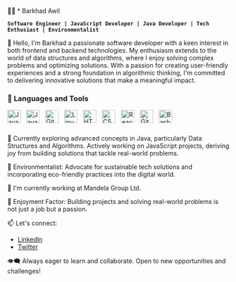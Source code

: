👨‍💻 * Barkhad Awil

**`Software Engineer | JavaScript Developer | Java Developer | Tech Enthusiast | Environmentalist`**

👋 Hello, I'm Barkhad a passionate software developer with a keen interest in both frontend and backend technologies.
   My enthusiasm extends to the world of data structures and algorithms, where I enjoy solving complex problems and 
   optimizing solutions. With a passion for creating user-friendly experiences and a strong foundation in algorithmic 
   thinking, I'm committed to delivering innovative solutions that make a meaningful impact.

### 🧰 Languages and Tools

<img align="left" alt="Java" width="30px" style="padding-right:10px;" src="https://cdn.jsdelivr.net/gh/devicons/devicon/icons/java/java-original.svg"/>
<img align="left" alt="JavaScript" width="30px" style="padding-right:10px;" src="https://cdn.jsdelivr.net/gh/devicons/devicon/icons/javascript/javascript-plain.svg" />
<img align="left" alt="Git" width="30px" style="padding-right:10px;" src="https://cdn.jsdelivr.net/gh/devicons/devicon/icons/git/git-original.svg" />
<img align="left" alt="Linux" width="30px" style="padding-right:10px;" src="https://cdn.jsdelivr.net/gh/devicons/devicon/icons/linux/linux-original.svg" />
<img align="left" alt="HTML" width="30px" style="padding-right:10px;" src="https://cdn.jsdelivr.net/gh/devicons/devicon/icons/html5/html5-plain.svg" />
<img align="left" alt="CSS" width="30px" style="padding-right:10px;" src="https://cdn.jsdelivr.net/gh/devicons/devicon/icons/css3/css3-plain.svg" />
<img align="left" alt="React" width="30px" style="padding-right:10px;" src="https://cdn.jsdelivr.net/gh/devicons/devicon/icons/react/react-original.svg" />
<img align="left" alt="GitHub" width="30px" style="padding-right:10px;" src="https://cdn.jsdelivr.net/gh/devicons/devicon/icons/github/github-original.svg" />
<img align="left" alt="Bash" width="30px" style="padding-right:10px;" src="https://cdn.jsdelivr.net/gh/devicons/devicon/icons/bash/bash-original.svg" />
<br />

#

🌱 Currently exploring advanced concepts in Java, particularly Data Structures and Algorithms. Actively working on JavaScript projects, deriving joy from building solutions that tackle real-world problems.

🌿 Environmentalist: Advocate for sustainable tech solutions and incorporating eco-friendly practices into the digital world.

💼 I'm currently working at Mandela Group Ltd.

🚀 Enjoyment Factor: Building projects and solving real-world problems is not just a job but a passion.

📫 Let's connect:
- [LinkedIn](https://www.linkedin.com/in/barkhad-awil-farah-8b920824b)
- [Twitter](https://twitter.com/AwilBarkhad)
  
👁️‍🗨️ Always eager to learn and collaborate. Open to new opportunities and challenges!

<link rel="stylesheet" href="https://cdnjs.cloudflare.com/ajax/libs/font-awesome/5.15.3/css/all.min.css" integrity="sha384-bCEOMLb8kNtZmX5l4e5xN5bFuH4wsZtHTjzmx9LfUcyNxUp3LbU3uPjU8XKGyvkF" crossorigin="anonymous">

